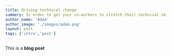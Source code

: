 ```yaml
---
title: Driving technical change
summery: In order to get your co-workers to stretch their technical skills, you’ll have to stretch your soft skills. This post will help you make that stretch without compromising your resistance to playing politics. You can overcome resistance (however illogical) in a logical way.  ..
author_name: 'Adam'
author_image: './images/adam.png'
layout: post
tags: ['intro','post']
---
```


This is a **blog post**
